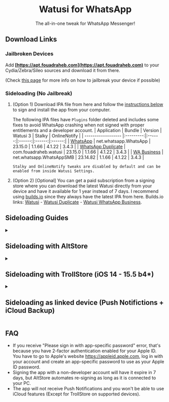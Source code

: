 [original]: https://mega.nz/file/FHwglb7a#D294kB3xZaS4t_iiqeUML9XCcNBWdzs5oz6Iefcae3g
[duplicate]: https://mega.nz/file/QagRCKRC#VhJ3FfoTLgFZYNZXHGSBOkdITporIWwJE3x19hlsXIo
[business]: https://mega.nz/file/ka4SxAAJ#qwz8SXoV_3PNJXIy-jK3RiAnU6aN88AVMnOVJE2frfw

[original-nofix]: https://mega.nz/file/YbwRxAJB#gmszMqDzOSJCwsCCAvDMW4AODxbvy_0cn6olawGCYhc
[business-nofix]: https://mega.nz/file/QKJinByZ#qhEzlKWTobQkiiEdpuJ68yzskJ9a3W_e75y8AHV963Q

[builds-io-watusi]: https://builds.io/apps/watusi/?aid=1025553
[builds-io-watusi-duplicate]: https://builds.io/apps/duplicatewhatsappwatusi/?aid=1025553
[builds-io-watusi-business]: https://builds.io/apps/whatsappb/?aid=1025553

<h1 align="center">
Watusi for WhatsApp
</h1>
<p align="center">
The all-in-one tweak for WhatsApp Messenger!
</p>

## Download Links

### Jailbroken Devices

Add __[https://apt.fouadraheb.com](https://apt.fouadraheb.com)__ to your Cydia/Zebra/Sileo sources and download it from there. 

(Check [this page](https://appledb.dev/device-selection/) for more info on how to jailbreak your device if possible)

### Sideloading (No Jailbreak)

1. (Option 1) Download IPA file from here and follow the [instructions below](#sideloading-on-non-jailbroken-devices) to sign and install the app from your computer.

    The following IPA files have `Plugins` folder deleted and includes some fixes to avoid WhatsApp crashing when not signed with proper entitlements and a developer account.
    | Application | Bundle | Version | Watusi 3 | Stalky | OnlineNotify |
    | ------------------ |:---------:|:------:|:------:|:------:|:------:|
    | [WhatsApp][original] | net.whatsapp.WhatsApp | 23.15.0 | 1.1.66 | 4.1.22 | 3.4.3 |
    | [WhatsApp Duplicate][duplicate] | com.fouadraheb.watusi | 23.15.0 | 1.1.66 | 4.1.22 | 3.4.3 |
    | [WA Business][business] | net.whatsapp.WhatsAppSMB | 23.14.82 | 1.1.66 | 4.1.22 | 3.4.3 |

    ```Stalky and OnlineNotify tweaks are disabled by default and can be enabled from inside Watusi Settings.```
    
2. (Option 2) [Optional] You can get a paid subscription from a signing store where you can download the latest Watusi directly from your device and have it available for 1 year instead of 7 days. I recommend using [builds.io][builds-io-watusi] since they always have the latest IPA from here. Builds.io links: [Watusi][builds-io-watusi] - [Watusi Duplicate][builds-io-watusi-duplicate] - [Watusi WhatsApp Business][builds-io-watusi-business].

## Sideloading Guides

<details>
<summary><h2>Sideloading with AltStore</h2></summary>

### Requirements

1. A computer running macOS or Windows
2. Internet connection
3. Apple ID (email & password)
4. If you are on iOS 16, you may need to enable Developer Mode. (Settings > Privacy & Security > Developer Mode)

### AltStore

* Download the IPA file from the link above and copy it to your phone, using iCloud Drive, Airdrop, or any other method.

* Download and install AltServer from [here](https://altstore.io)

* Right-click on the AltServer icon with your phone connected and choose "Install AltStore", then the name of your phone. When prompted sign in with your Apple ID. Two-factor Authentication is supported, but app-specific passwords are not.

* Make sure no other WhatsApp with the same bundle identifier is installed. (net.whatsapp.WhatsApp if you chose the original IPA or com.fouadraheb.watusi for the duplicate)

* Open AltStore and navigate to the "My Apps" tab. Choose the plus in the top right corner and open the IPA file. When prompted sign in with your Apple ID. Two-factor Authentication is supported, but app-specific passwords are not.
</details>

<details>
<summary><h2>Sideloading with TrollStore (iOS 14 - 15.5 b4*)</h2></summary>

Available for <b>iOS 14 - 15.1.1</b> (All devices) and <b>iOS 14 - 15.5 b4</b> (iPhone X and older)

1. Install [TrollStore](https://github.com/opa334/TrollStore)
2. Download the IPA file from the table below
3. Open IPA in TrollStore

- The following IPA's binary and Plugins are fake signed with their original entitlements
- It does not include any fixes for WhatsApp, so `IT WILL CRASH` if not used in TrollStore or not signed with proper certificate and entitlements.

| Application | Bundle | Version | Watusi 3 | Stalky | OnlineNotify |
| ------------------ |:---------:|:------:|:------:|:------:|:------:|
| [WhatsApp][original-nofix] | net.whatsapp.WhatsApp | 23.15.0 | 1.1.66 | 4.1.22 |  3.4.3 |
| [WhatsApp Business][business-nofix] | net.whatsapp.WhatsAppSMB | 23.14 .82 | 1.1.66 | 4.1.22 |  3.4.3 |


```Stalky and OnlineNotify tweaks are disabled by default and can be enabled from inside Watusi Settings.```
</details>

<details>
<summary><h2>Sideloading as linked device (Push Notifictions + iCloud Backup)</h2></summary>

Since WhatsApp added the option to link a device on mobile, you can now use the original WhatsApp from the AppStore and install Watusi IPA as a duplicate and link your original WhatsApp to it.

* Install and activate original WhatsApp from the AppStore
* Download and install [duplicated Watusi IPA](#sideloading-no-jailbreak) from the table above.
* It is recommended to enable Watusi's `Local Notifications` feature on your duplicate to keep the app active while linking.
  * Open duplicated Watusi, from the welcome screen, tap 3 times on the animated image and select `Watusi` preferences, go to the `Notifications` section and activate `Enable Local Notifications`, and set it to `Location`.
* Move back to the welcome screen, tap `Agree and Continue`, and click on `Link this device` to get the QR Code. Screenshot this code and send it to another device.
* Switch to your original WhatsApp
  * Go to `Settings > Linked Devices > Link a Device`
  * Scan the QR code from your other device and wait for it to link and load your chats

You will now receive notifications from your original WhatsApp and use the duplicated app with Watusi and other tweaks.

You can also remove the original WhatsApp from your home screen so you only use the duplicated app.

Optionally, you can create automation from the Shortcuts app to have your duplicated app open automatically when opening the original WhatsApp (especially from notifications).

Make sure to open the original WhatsApp from time to time to keep chats in sync and backed up to iCloud.

</details>

## FAQ
* If you receive "Please sign in with app-specific password" error, that's because you have 2-factor authentication enabled for your Apple ID. You have to go to Apple's website https://appleid.apple.com, log in with your account and create an app-specific password to use as your Apple ID password.
* Signing the app with a non-developer account will have it expire in 7 days, but AltStore automates re-signing as long as it is connected to your PC.
* The app will not receive Push Notifications and you won't be able to use iCloud features (Except for TrollStore on supported devices).
